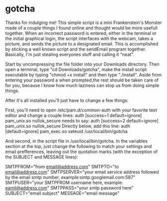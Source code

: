 # gotcha
Thanks for indulging me! This simple script is a mini Frankenstein's Monster made of a couple things I found online and thought would be more usefull together. When an incorrect password is entered, either in the terminal or the initial graphical login, the script interfaces with the webcam, takes a picture, and sends the picture to a designated email.
This is accomplished by sticking a well known script and the sendEmail program together. Basically, I'm just stealing everyones stuff and calling it "neat".

Start by uncompressing the file folder into your Downloads directory. Then open a terminal, type "cd Downloads/gotcha", make the install script executable by typing "chmod +x install" and then type "./install". Aside from entering your password a when prompted,the rest should be taken care of for you, because I know how much laziness can stop us from doing simple things. 

After it's all installed you'll just have to change a few things:

First, you'll need to open /etc/pam.d/common-auth with your favorite text editor and change a couple lines:
auth    [success=1 default=ignore]      pam_unix.so nullok_secure
needs to say:
auth    [success=2 default=ignore]      pam_unix.so nullok_secure
Directly below, add this line:
auth    [default=ignore]                pam_exec.so seteuid /usr/local/bin/gotcha

And second, in the script file in /usr/local/bin/gotcha.
In the variables section at the top, just change the following to match your settings and email prefferences, leaving out the quotation marks (with the exception of the SUBJECT and MESSAGE lines):

SMTPFROM="from email@address.com"
SMTPTO="to email@address.com"
SMTPSERVER="your email service address followed by the email smtp number, example:smtp.googlemail.com:587"
SMTPUSER="your SMTPFROM username here, example: eamil@address.com"
SMTPPASS="your smtp password here"
SUBJECT="email subject"
MESSAGE="email message"
